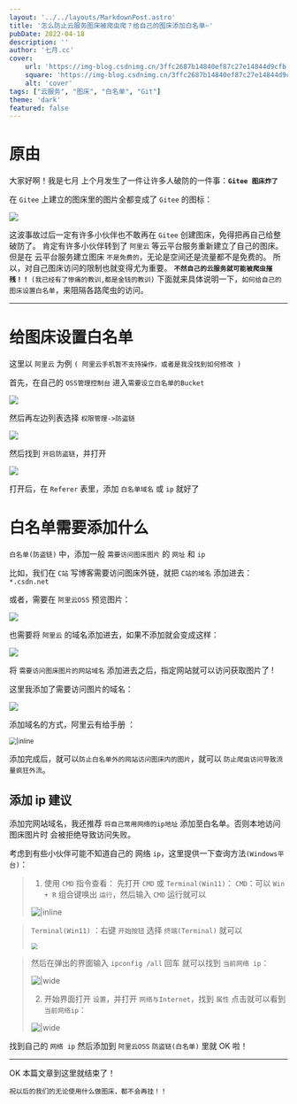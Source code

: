 ```yaml
---
layout: '../../layouts/MarkdownPost.astro'
title: '怎么防止云服务图床被爬虫爬？给自己的图床添加白名单~'
pubDate: 2022-04-18
description: ''
author: '七月.cc'
cover:
    url: 'https://img-blog.csdnimg.cn/3ffc2687b14840ef87c27e14844d9cfb.png?x-oss-process=image/watermark,type_d3F5LXplbmhlaQ,shadow_50,text_Q1NETiBA5LiD5pyISnVseS4=,size_20,color_FFFFFF,t_70,g_se,x_16'
    square: 'https://img-blog.csdnimg.cn/3ffc2687b14840ef87c27e14844d9cfb.png?x-oss-process=image/watermark,type_d3F5LXplbmhlaQ,shadow_50,text_Q1NETiBA5LiD5pyISnVseS4=,size_20,color_FFFFFF,t_70,g_se,x_16'
    alt: 'cover'
tags: ["云服务", "图床", "白名单", "Git"]
theme: 'dark'
featured: false
---
```


# 原由
大家好啊！我是七月
上个月发生了一件让许多人破防的一件事：**`Gitee 图床炸了`**

在 `Gitee` 上建立的图床里的图片全都变成了 `Gitee` 的图标：

![](https://img-blog.csdnimg.cn/3ffc2687b14840ef87c27e14844d9cfb.png?x-oss-process=image/watermark,type_d3F5LXplbmhlaQ,shadow_50,text_Q1NETiBA5LiD5pyISnVseS4=,size_20,color_FFFFFF,t_70,g_se,x_16)


这波事故过后一定有许多小伙伴也不敢再在 `Gitee` 创建图床，免得把再自己给整破防了。
肯定有许多小伙伴转到了 `阿里云` 等云平台服务重新建立了自己的图床。
但是在 云平台服务建立图床 `不是免费的`，无论是空间还是流量都不是免费的。
所以，对自己图床访问的限制也就变得尤为重要。
 **`不然自己的云服务就可能被爬虫摧残！！`** `(我已经有了惨痛的教训,都是金钱的教训)`
下面就来具体说明一下，`如何给自己的图床设置白名单`，来阻隔各路爬虫的访问。

---

 # 给图床设置白名单
 这里以 `阿里云` 为例 `( 阿里云手机暂不支持操作，或者是我没找到如何修改 )`

首先，在自己的 `OSS管理控制台` 进入`需要设立白名单的Bucket`

![](https://dxyt-july-image.oss-cn-beijing.aliyuncs.com/CSDN/OSS_1.png)

然后再左边列表选择 `权限管理->防盗链`

![](https://dxyt-july-image.oss-cn-beijing.aliyuncs.com/CSDN/OSS_2.png)

然后找到 `开启防盗链`，并打开

![](https://dxyt-july-image.oss-cn-beijing.aliyuncs.com/CSDN/OSS_3.png)


打开后，在 `Referer` 表里，添加 `白名单域名` 或 `ip`  就好了

# 白名单需要添加什么
`白名单(防盗链)` 中，添加一般 `需要访问图床图片` 的 `网址` 和 `ip`

比如，我们在 `C站` 写博客需要访问图床外链，就把 `C站的域名` 添加进去：`*.csdn.net`

或者，需要在 `阿里云OSS` 预览图片：

![](https://dxyt-july-image.oss-cn-beijing.aliyuncs.com/CSDN/cover_OSS.png)

也需要将 `阿里云` 的域名添加进去，如果不添加就会变成这样：

![](https://dxyt-july-image.oss-cn-beijing.aliyuncs.com/CSDN/cover_OSS_2.png)

将 `需要访问图床图片的网站域名` 添加进去之后，指定网站就可以访问获取图片了 !

这里我添加了需要访问图片的域名：

![](https://dxyt-july-image.oss-cn-beijing.aliyuncs.com/CSDN/Referer_yuming.png)

添加域名的方式，阿里云有给手册 ：

<img src="https://dxyt-july-image.oss-cn-beijing.aliyuncs.com/CSDN/For_star.png" alt=" |inline" style="zoom:80%;" />


添加完成后，就可以`防止白名单外的网站访问图床内的图片`，就可以 `防止爬虫访问导致流量疯狂外流`。

## 添加 ip 建议
添加完网站域名，我还推荐 `将自己常用网络的ip地址` 添加至白名单。否则本地访问 图床图片时 会被拒绝导致访问失败。

考虑到有些小伙伴可能不知道自己的 网络 `ip`，这里提供一下查询方法`(Windows平台)`：
> 1. 使用 `CMD` 指令查看：
>  先打开 `CMD` 或 `Terminal(Win11)`：
>     `CMD`：可以 `Win + R` 组合键唤出  `运行`，然后输入 `CMD` 运行就可以
>   
>   ![ |inline](https://dxyt-july-image.oss-cn-beijing.aliyuncs.com/CSDN/run_CMD.png)

>  `Terminal(Win11)` ：右键 `开始按钮` 选择 `终端(Terminal)` 就可以 
>
>  <img src="https://dxyt-july-image.oss-cn-beijing.aliyuncs.com/CSDN/run_Terminal.png" style="zoom:67%;" />

>  然后在弹出的界面输入 `ipconfig /all` 回车
>  就可以找到 `当前网络 ip`：
>
>  ![ |wide](https://dxyt-july-image.oss-cn-beijing.aliyuncs.com/CSDN/now_ip_adress.png)
>
>  2. 开始界面打开 `设置`，并打开 `网络与Internet`，找到 `属性` 点击就可以看到 `当前网络ip`：
>
>    ![ |wide](https://dxyt-july-image.oss-cn-beijing.aliyuncs.com/CSDN/now_ip_adress2.png)

找到自己的 `网络 ip` 然后添加到 `阿里云OSS` `防盗链(白名单)` 里就 OK 啦！ 

---

OK 本篇文章到这里就结束了！

`祝以后的我们的无论使用什么做图床，都不会再挂！！`



 
